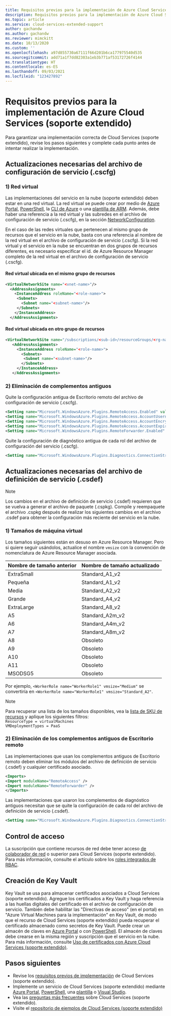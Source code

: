 ```yaml
---
title: Requisitos previos para la implementación de Azure Cloud Services (soporte extendido)
description: Requisitos previos para la implementación de Azure Cloud Services (soporte extendido)
ms.topic: article
ms.service: cloud-services-extended-support
author: gachandw
ms.author: gachandw
ms.reviewer: mimckitt
ms.date: 10/13/2020
ms.custom: ''
ms.openlocfilehash: a97d855730a67111f66d201b6ca177975540d535
ms.sourcegitcommit: add71a1f7dd82303a1eb3b771af53172726f4144
ms.translationtype: HT
ms.contentlocale: es-ES
ms.lasthandoff: 09/03/2021
ms.locfileid: "123427892"
---
```

# <a name="prerequisites-for-deploying-azure-cloud-services-extended-support"></a>Requisitos previos para la implementación de Azure Cloud Services (soporte extendido)

Para garantizar una implementación correcta de Cloud Services (soporte extendido), revise los pasos siguientes y complete cada punto antes de intentar realizar la implementación. 

## <a name="required-service-configuration-cscfg-file-updates"></a>Actualizaciones necesarias del archivo de configuración de servicio (.cscfg)

### <a name="1-virtual-network"></a>1) Red virtual
Las implementaciones del servicio en la nube (soporte extendido) deben estar en una red virtual. La red virtual se puede crear por medio de [Azure Portal](../virtual-network/quick-create-portal.md), [PowerShell](../virtual-network/quick-create-powershell.md), la [CLI de Azure](../virtual-network/quick-create-cli.md) o una [plantilla de ARM](../virtual-network/quick-create-template.md). Además, debe haber una referencia a la red virtual y las subredes en el archivo de configuración de servicio (.cscfg), en la sección [NetworkConfiguration](schema-cscfg-networkconfiguration.md). 

En el caso de las redes virtuales que pertenecen al mismo grupo de recursos que el servicio en la nube, basta con una referencia al nombre de la red virtual en el archivo de configuración de servicio (.cscfg). Si la red virtual y el servicio en la nube se encuentran en dos grupos de recursos diferentes, es necesario especificar el id. de Azure Resource Manager completo de la red virtual en el archivo de configuración de servicio (.cscfg).
 
#### <a name="virtual-network-located-in-same-resource-group"></a>Red virtual ubicada en el mismo grupo de recursos
```xml
<VirtualNetworkSite name="<vnet-name>"/> 
  <AddressAssignments> 
    <InstanceAddress roleName="<role-name>"> 
     <Subnets> 
       <Subnet name="<subnet-name>"/> 
     </Subnets> 
    </InstanceAddress> 
  </AddressAssignments> 
```

#### <a name="virtual-network-located-in-different-resource-group"></a>Red virtual ubicada en otro grupo de recursos
```xml
<VirtualNetworkSite name="/subscriptions/<sub-id>/resourceGroups/<rg-name>/providers/Microsoft.Network/virtualNetworks/<vnet-name>"/> 
   <AddressAssignments> 
     <InstanceAddress roleName="<role-name>"> 
       <Subnets> 
        <Subnet name="<subnet-name>"/> 
       </Subnets> 
     </InstanceAddress> 
   </AddressAssignments>
```
### <a name="2-remove-the-old-plugins"></a>2) Eliminación de complementos antiguos

Quite la configuración antigua de Escritorio remoto del archivo de configuración de servicio (.cscfg).  

```xml
<Setting name="Microsoft.WindowsAzure.Plugins.RemoteAccess.Enabled" value="true" /> 
<Setting name="Microsoft.WindowsAzure.Plugins.RemoteAccess.AccountUsername" value="gachandw" /> 
<Setting name="Microsoft.WindowsAzure.Plugins.RemoteAccess.AccountEncryptedPassword" value="XXXX" /> 
<Setting name="Microsoft.WindowsAzure.Plugins.RemoteAccess.AccountExpiration" value="2021-12-17T23:59:59.0000000+05:30" /> 
<Setting name="Microsoft.WindowsAzure.Plugins.RemoteForwarder.Enabled" value="true" /> 
```
Quite la configuración de diagnóstico antigua de cada rol del archivo de configuración del servicio (.cscfg).

```xml
<Setting name="Microsoft.WindowsAzure.Plugins.Diagnostics.ConnectionString" value="UseDevelopmentStorage=true" />
```

## <a name="required-service-definition-file-csdef-updates"></a>Actualizaciones necesarias del archivo de definición de servicio (.csdef)

> [!NOTE]
> Los cambios en el archivo de definición de servicio (.csdef) requieren que se vuelva a generar el archivo de paquete (.cspkg). Compile y reempaquete el archivo .cspkg después de realizar los siguientes cambios en el archivo .csdef para obtener la configuración más reciente del servicio en la nube.

### <a name="1-virtual-machine-sizes"></a>1) Tamaños de máquina virtual
Los tamaños siguientes están en desuso en Azure Resource Manager. Pero si quiere seguir usándolos, actualice el nombre `vmsize` con la convención de nomenclatura de Azure Resource Manager asociada.  

| Nombre de tamaño anterior | Nombre de tamaño actualizado | 
|---|---|
| ExtraSmall | Standard_A1_v2 | 
| Pequeña | Standard_A1_v2 |
| Media | Standard_A2_v2 | 
| Grande | Standard_A4_v2 | 
| ExtraLarge | Standard_A8_v2 | 
| A5 | Standard_A2m_v2 | 
| A6 | Standard_A4m_v2 | 
| A7 | Standard_A8m_v2 |  
| A8 | Obsoleto | 
| A9 | Obsoleto |
| A10 | Obsoleto | 
| A11 | Obsoleto | 
| MSODSG5 | Obsoleto | 

 Por ejemplo, `<WorkerRole name="WorkerRole1" vmsize="Medium"` se convertiría en `<WorkerRole name="WorkerRole1" vmsize="Standard_A2"`.
 
> [!NOTE]
> Para recuperar una lista de los tamaños disponibles, vea la [lista de SKU de recursos](/rest/api/compute/resourceskus/list) y aplique los siguientes filtros: <br>
`ResourceType = virtualMachines ` <br>
`VMDeploymentTypes = PaaS `


### <a name="2-remove-old-remote-desktop-plugins"></a>2) Eliminación de los complementos antiguos de Escritorio remoto
Las implementaciones que usan los complementos antiguos de Escritorio remoto deben eliminar los módulos del archivo de definición de servicio (.csdef) y cualquier certificado asociado. 

```xml
<Imports> 
<Import moduleName="RemoteAccess" /> 
<Import moduleName="RemoteForwarder" /> 
</Imports> 
```
Las implementaciones que usaron los complementos de diagnóstico antiguos necesitan que se quite la configuración de cada rol del archivo de definición de servicio (.csdef).

```xml
<Setting name="Microsoft.WindowsAzure.Plugins.Diagnostics.ConnectionString" />
```
## <a name="access-control"></a>Control de acceso

La suscripción que contiene recursos de red debe tener acceso [de colaborador de red](../role-based-access-control/built-in-roles.md#network-contributor) o superior para Cloud Services (soporte extendido). Para más información, consulte el artículo sobre los [roles integrados de RBAC](../role-based-access-control/built-in-roles.md).

## <a name="key-vault-creation"></a>Creación de Key Vault 

Key Vault se usa para almacenar certificados asociados a Cloud Services (soporte extendido). Agregue los certificados a Key Vault y haga referencia a las huellas digitales del certificado en el archivo de configuración de servicio. También debe habilitar las "Directivas de acceso" (en el portal) en "Azure Virtual Machines para la implementación" en Key Vault, de modo que el recurso de Cloud Services (soporte extendido) pueda recuperar el certificado almacenado como secretos de Key Vault. Puede crear un almacén de claves en [Azure Portal](../key-vault/general/quick-create-portal.md) o con [PowerShell](../key-vault/general/quick-create-powershell.md). El almacén de claves debe crearse en la misma región y suscripción que el servicio en la nube. Para más información, consulte [Uso de certificados con Azure Cloud Services (soporte extendido)](certificates-and-key-vault.md).

## <a name="next-steps"></a>Pasos siguientes 
- Revise los [requisitos previos de implementación](deploy-prerequisite.md) de Cloud Services (soporte extendido).
- Implemente un servicio de Cloud Services (soporte extendido) mediante [Azure Portal](deploy-portal.md), [PowerShell](deploy-powershell.md), una [plantilla](deploy-template.md) o [Visual Studio](deploy-visual-studio.md).
- Vea las [preguntas más frecuentes](faq.yml) sobre Cloud Services (soporte extendido).
- Visite el [repositorio de ejemplos de Cloud Services (soporte extendido)](https://github.com/Azure-Samples/cloud-services-extended-support)
